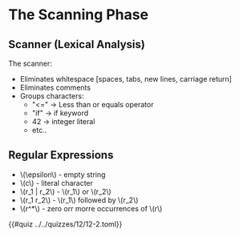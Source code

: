 # The Scanning Phase

## Scanner (Lexical Analysis)
The scanner:
- Eliminates whitespace [spaces, tabs, new lines, carriage return]
- Eliminates comments
- Groups characters:
    - "<=" -> Less than or equals operator
    - "if" -> if keyword
    - 42 -> integer literal
    - etc..

## Regular Expressions
- \\(\epsilon\\) - empty string
- \\(c\\) - literal character
- \\(r_1 | r_2\\) - \\(r_1\\) or \\(r_2\\)
- \\(r_1 r_2\\) - \\(r_1\\) followed by \\(r_2\\)
- \\(r^*\\) - zero orr morre occurrences of \\(r\\)

{{#quiz ../../quizzes/12/12-2.toml}}
